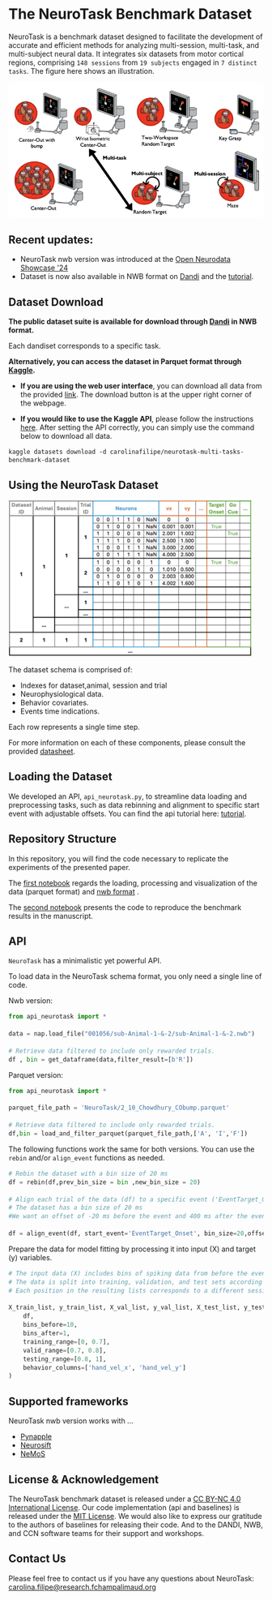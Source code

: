 # The NeuroTask Benchmark Dataset

NeuroTask is a benchmark dataset designed to facilitate the development of accurate and efficient methods for analyzing multi-session, multi-task, and multi-subject neural data. It integrates six datasets from motor cortical regions, comprising `148 sessions` from `19 subjects` engaged in `7 distinct tasks`.
The figure here shows an illustration.

<img src='img/NeuroTask3.png' width='680px'>

## Recent updates:
- NeuroTask nwb version was introduced at the [Open Neurodata Showcase '24](https://neurodatawithoutborders.github.io/nwb_hackathons/HCK20_2024_OpenNeurodataShowcase/)
- Dataset is now also available in NWB format on [Dandi](https://dandiarchive.org/dandiset/search?search=neurotask) and the [tutorial](tutorial_data_analysis_nwb.ipynb). 

## Dataset Download

**The public dataset suite is available for download through [Dandi](https://dandiarchive.org/dandiset/search?search=neurotask) in NWB format.** 

Each dandiset corresponds to a specific task.

**Alternatively, you can access the dataset in Parquet format through [Kaggle](https://www.kaggle.com/datasets/carolinafilipe/neurotask-multi-tasks-benchmark-dataset).** 

- **If you are using the web user interface**, you can download all data from the provided [link](https://www.kaggle.com/datasets/carolinafilipe/neurotask-multi-tasks-benchmark-dataset). The download button is at the upper right corner of the webpage.

- **If you would like to use the Kaggle API**, please follow the instructions [here](https://github.com/Kaggle/kaggle-api). After setting the API correctly, you can simply use the command below to download all data.

```
kaggle datasets download -d carolinafilipe/neurotask-multi-tasks-benchmark-dataset
```

## Using the NeuroTask Dataset

<img src='img/dataset.png' width='480px'>

The dataset schema is comprised of:

* Indexes for dataset,animal, session and trial
* Neurophysiological data.
* Behavior covariates.
* Events time indications.

Each row represents a single time step.

For more information on each of these components, please consult the provided [datasheet](docs/NeuroTask_datasheet.pdf).

## Loading the Dataset
We developed an API, `api_neurotask.py`, to streamline data loading and preprocessing tasks, such as data rebinning and alignment to specific start event with adjustable offsets. You can find the api tutorial here: [tutorial](tutorial_data_analysis_nwb.ipynb).

## Repository Structure

In this repository, you will find the code necessary to replicate the experiments of the presented paper.

The [first notebook](tutorial_data_analysis.ipynb) regards the loading, processing and visualization of the data (parquet format) and [nwb format](tutorial_data_analysis_nwb.ipynb) .


The [second notebook](tutorial_baselines.ipynb) presents the code to reproduce the benchmark results in the manuscript. 

## API <a name="API"></a>

`NeuroTask` has a minimalistic yet powerful API.

To load data in the NeuroTask schema format, you only need a single line of code.

Nwb version:
```python
from api_neurotask import *

data = nap.load_file("001056/sub-Animal-1-&-2/sub-Animal-1-&-2.nwb")

# Retrieve data filtered to include only rewarded trials.
df , bin = get_dataframe(data,filter_result=[b'R'])
```

Parquet version:
```python
from api_neurotask import *

parquet_file_path = 'NeuroTask/2_10_Chowdhury_CObump.parquet'

# Retrieve data filtered to include only rewarded trials.
df,bin = load_and_filter_parquet(parquet_file_path,['A', 'I','F'])
```

The following functions work the same for both versions. You can use the `rebin` and/or `align_event` functions as needed.

```python
# Rebin the dataset with a bin size of 20 ms 
df = rebin(df,prev_bin_size = bin ,new_bin_size = 20)

# Align each trial of the data (df) to a specific event ('EventTarget_Onset')
# The dataset has a bin size of 20 ms
#We want an offset of -20 ms before the event and 400 ms after the event

df = align_event(df, start_event='EventTarget_Onset', bin_size=20,offset_min=-20,offset_max=400)

```
Prepare the data for model fitting by processing it into input (X) and target (y) variables.

```python
# The input data (X) includes bins of spiking data from before the event, while the target (y) includes bins of future behavior variables (behavior_columns) to predict (e.g., 1 for the next time step prediction).
# The data is split into training, validation, and test sets according to the specified ranges.
# Each position in the resulting lists corresponds to a different session.

X_train_list, y_train_list, X_val_list, y_val_list, X_test_list, y_test_list = process_data(
    df, 
    bins_before=10, 
    bins_after=1,
    training_range=[0, 0.7], 
    valid_range=[0.7, 0.8], 
    testing_range=[0.8, 1], 
    behavior_columns=['hand_vel_x', 'hand_vel_y']
)
```

## Supported frameworks <a name="Supported-frameworks"></a>

NeuroTask nwb version works with ...

- [Pynapple](https://github.com/pynapple-org/pynapple)
- [Neurosift](https://neurosift.app/?p=/dandi)
- [NeMoS](https://github.com/flatironinstitute/nemos)

## License \& Acknowledgement
The NeuroTask benchmark dataset is released under a [CC BY-NC 4.0 International License](https://creativecommons.org/licenses/by-nc/4.0). Our code implementation (api and baselines) is released under the [MIT License](https://opensource.org/licenses/MIT). We would also like to express our gratitude to the authors of baselines for releasing their code. And to the DANDI, NWB, and CCN software teams for their support and workshops.

## Contact Us
Please feel free to contact us if you have any questions about NeuroTask: carolina.filipe@research.fchampalimaud.org









